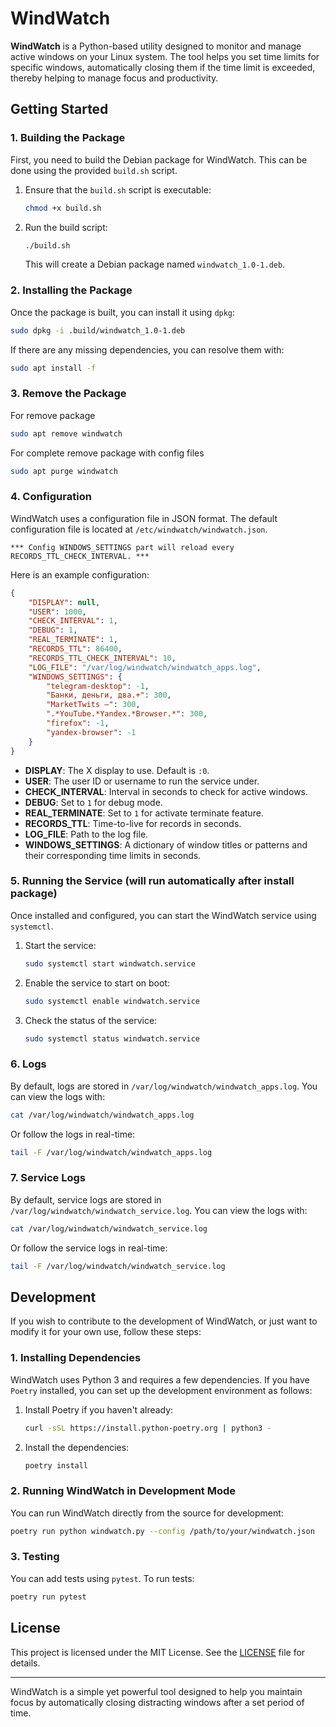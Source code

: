 
# WindWatch

**WindWatch** is a Python-based utility designed to monitor and manage active windows on your Linux system. The tool helps you set time limits for specific windows, automatically closing them if the time limit is exceeded, thereby helping to manage focus and productivity.

## Getting Started

### 1. Building the Package

First, you need to build the Debian package for WindWatch. This can be done using the provided `build.sh` script.

1. Ensure that the `build.sh` script is executable:

    ```bash
    chmod +x build.sh
    ```

2. Run the build script:

    ```bash
    ./build.sh
    ```

   This will create a Debian package named `windwatch_1.0-1.deb`.

### 2. Installing the Package

Once the package is built, you can install it using `dpkg`:

```bash
sudo dpkg -i .build/windwatch_1.0-1.deb
```

If there are any missing dependencies, you can resolve them with:

```bash
sudo apt install -f
```

### 3. Remove the Package

For remove package

```bash
sudo apt remove windwatch
```


For complete remove package with config files

```bash
sudo apt purge windwatch
```

### 4. Configuration

WindWatch uses a configuration file in JSON format. The default configuration file is located at `/etc/windwatch/windwatch.json`.

`*** Config WINDOWS_SETTINGS part will reload every RECORDS_TTL_CHECK_INTERVAL. ***`

Here is an example configuration:

```json
{
    "DISPLAY": null,
    "USER": 1000,
    "CHECK_INTERVAL": 1,
    "DEBUG": 1,
    "REAL_TERMINATE": 1,
    "RECORDS_TTL": 86400,
    "RECORDS_TTL_CHECK_INTERVAL": 10,
    "LOG_FILE": "/var/log/windwatch/windwatch_apps.log",
    "WINDOWS_SETTINGS": {
        "telegram-desktop": -1,
        "Банки, деньги, два.+": 300,
        "MarketTwits –": 300,
        ".*YouTube.*Yandex.*Browser.*": 300,
        "firefox": -1,
        "yandex-browser": -1
    }
}
```

- **DISPLAY**: The X display to use. Default is `:0`.
- **USER**: The user ID or username to run the service under.
- **CHECK_INTERVAL**: Interval in seconds to check for active windows.
- **DEBUG**: Set to `1` for debug mode.
- **REAL_TERMINATE**: Set to `1` for activate terminate feature.
- **RECORDS_TTL**: Time-to-live for records in seconds.
- **LOG_FILE**: Path to the log file.
- **WINDOWS_SETTINGS**: A dictionary of window titles or patterns and their corresponding time limits in seconds.

### 5. Running the Service (will run automatically after install package)

Once installed and configured, you can start the WindWatch service using `systemctl`.

1. Start the service:

    ```bash
    sudo systemctl start windwatch.service
    ```

2. Enable the service to start on boot:

    ```bash
    sudo systemctl enable windwatch.service
    ```

3. Check the status of the service:

    ```bash
    sudo systemctl status windwatch.service
    ```

### 6. Logs

By default, logs are stored in `/var/log/windwatch/windwatch_apps.log`. You can view the logs with:

```bash
cat /var/log/windwatch/windwatch_apps.log
```

Or follow the logs in real-time:

```bash
tail -F /var/log/windwatch/windwatch_apps.log
```

### 7. Service Logs

By default, service logs are stored in `/var/log/windwatch/windwatch_service.log`. You can view the logs with:

```bash
cat /var/log/windwatch/windwatch_service.log
```

Or follow the service logs in real-time:

```bash
tail -F /var/log/windwatch/windwatch_service.log
```

## Development

If you wish to contribute to the development of WindWatch, or just want to modify it for your own use, follow these steps:

### 1. Installing Dependencies

WindWatch uses Python 3 and requires a few dependencies. If you have `Poetry` installed, you can set up the development environment as follows:

1. Install Poetry if you haven't already:

    ```bash
    curl -sSL https://install.python-poetry.org | python3 -
    ```

2. Install the dependencies:

    ```bash
    poetry install
    ```

### 2. Running WindWatch in Development Mode

You can run WindWatch directly from the source for development:

```bash
poetry run python windwatch.py --config /path/to/your/windwatch.json
```

### 3. Testing

You can add tests using `pytest`. To run tests:

```bash
poetry run pytest
```

## License

This project is licensed under the MIT License. See the [LICENSE](LICENSE) file for details.

---

WindWatch is a simple yet powerful tool designed to help you maintain focus by automatically closing distracting windows after a set period of time.
